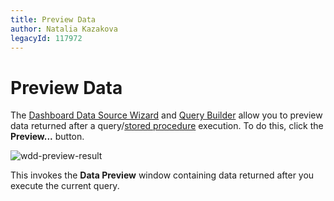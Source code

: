 ```yaml
---
title: Preview Data
author: Natalia Kazakova
legacyId: 117972
---
```

# Preview Data
The [Dashboard Data Source Wizard](dashboard-data-source-wizard.md) and [Query Builder](query-builder.md) allow you to preview data returned after a query/[stored procedure](../provide-data/working-with-sql-data-sources/stored-procedures.md) execution. To do this, click the **Preview...** button.

![wdd-preview-result](../../../images/img124959.png)

This invokes the **Data Preview** window containing data returned after you execute the current query.